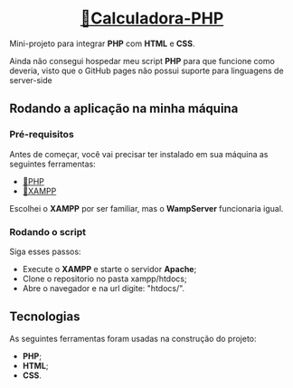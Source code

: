 <h1 align="center">
  <a href="https://gabrielmarmore.github.io/Calculadora-PHP/">🔗Calculadora-PHP</a>
</h1>
<p>Mini-projeto para integrar <strong>PHP</strong> com <strong>HTML</strong> e <strong>CSS</strong>.</p>
<p>Ainda não consegui hospedar meu script <strong>PHP</strong> para que funcione como deveria, visto que o GitHub pages não possui suporte para linguagens de server-side</p>

<h2>Rodando a aplicação na minha máquina</h2>
<h3>Pré-requisitos</h3>
<p>Antes de começar, você vai precisar ter instalado em sua máquina as seguintes ferramentas:</p>

<ul>
  <li><a href="https://www.php.net/downloads" target="_blank">🔗PHP</a></li>
  <li><a href="https://www.apachefriends.org/pt_br/index.html" target="_blank">🔗XAMPP</a></li>
</ul>
<p>Escolhei o <strong>XAMPP</strong> por ser familiar, mas o <strong>WampServer</strong> funcionaria igual.</p>

<h3>Rodando o script</h3>
<p>Siga esses passos:</p>
<ul>
  <li>Execute o <strong>XAMPP</strong> e starte o servidor <strong>Apache</strong>;</li>
  <li>Clone o repositorio no pasta xampp/htdocs;</li>
  <li>Abre o navegador e na url digite: "htdocs/".</li>
</ul>

<h2>Tecnologias</h2>

<p>As seguintes ferramentas foram usadas na construção do projeto:</p>
<ul>
  <li><strong>PHP</strong>;</li>
  <li><strong>HTML</strong>;</li>
  <li><strong>CSS</strong>.</li>
</ul>
